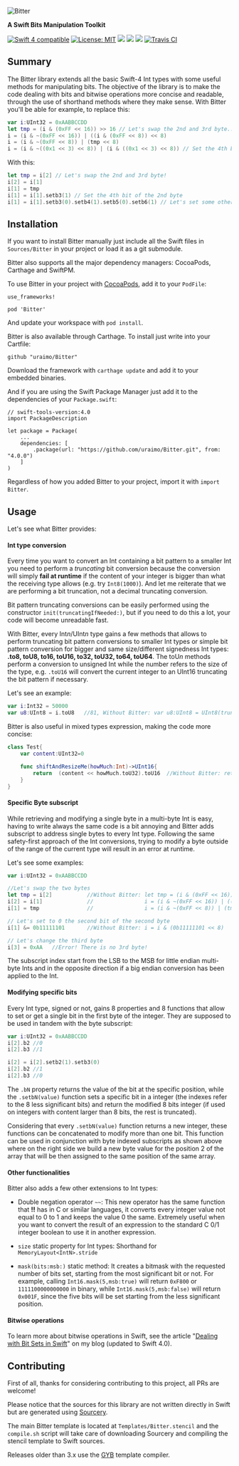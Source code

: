 ![Bitter](https://github.com/uraimo/Bitter/raw/master/logo.png)

**A Swift Bits Manipulation Toolkit**

<p>
<a href="https://developer.apple.com/swift"><img src="https://img.shields.io/badge/Swift4-compatible-orange.svg?style=flat" alt="Swift 4 compatible" /></a>
<a href="https://raw.githubusercontent.com/uraimo/Bitter/master/LICENSE"><img src="http://img.shields.io/badge/license-MIT-blue.svg?style=flat" alt="License: MIT" /></a>
<a href="https://github.com/apple/swift-package-manager"><img src="https://img.shields.io/badge/Swift%20Package%20Manager-compatible-brightgreen.svg"/></a>
<a href="https://github.com/Carthage/Carthage"><img src="https://img.shields.io/badge/Carthage-compatible-brightgreen.svg"/></a>
<a href="https://cocoapods.org/pods/Bitter"><img src="https://img.shields.io/cocoapods/v/Bitter.svg"/></a>
<a href="https://travis-ci.org/uraimo/Bitter"><img src="https://api.travis-ci.org/uraimo/Bitter.svg" alt="Travis CI"></a>
</p>

## Summary

The Bitter library extends all the basic Swift-4 Int types with some useful methods for manipulating bits.
The objective of the library is to make the code dealing with bits and bitwise operations more concise and readable, through the use of shorthand methods where they make sense.
With Bitter you'll be able for example, to replace this:

```swift
var i:UInt32 = 0xAABBCCDD
let tmp = (i & (0xFF << 16)) >> 16 // Let's swap the 2nd and 3rd byte...
i = (i & ~(0xFF << 16)) | ((i & (0xFF << 8)) << 8)
i = (i & ~(0xFF << 8)) | (tmp << 8)
i = (i & ~((0x1 << 3) << 8)) | (i & ((0x1 << 3) << 8)) // Set the 4th bit of the 2nd byte
```
With this:
```swift
let tmp = i[2] // Let's swap the 2nd and 3rd byte!
i[2] = i[1]
i[1] = tmp 
i[1] = i[1].setb3(1) // Set the 4th bit of the 2nd byte
i[1] = i[1].setb3(0).setb4(1).setb5(0).setb6(1) // Let's set some other bit
```


## Installation

If you want to install Bitter manually just include all the Swift files in `Sources/Bitter` in your project or load it as a git submodule.

Bitter also supports all the major dependency managers: CocoaPods, Carthage and SwiftPM.

To use Bitter in your project with [CocoaPods](https://www.cocoapods.org/), add it to your `PodFile`:

```
use_frameworks!

pod 'Bitter'
```

And update your workspace with `pod install`. 

Bitter is also available through Carthage. To install just write into your Cartfile:

```
github "uraimo/Bitter"
```

Download the framework with `carthage update` and add it to your embedded binaries.

And if you are using the Swift Package Manager just add it to the dependencies of your `Package.swift`:

```
// swift-tools-version:4.0
import PackageDescription

let package = Package(
    ...
    dependencies: [
        .package(url: "https://github.com/uraimo/Bitter.git", from: "4.0.0")
    ]
)
```
Regardless of how you added Bitter to your project, import it with `import Bitter`.

## Usage

Let's see what Bitter provides:

#### Int type conversion

Every time you want to convert an Int containing a bit pattern to a smaller Int you need to perform a *truncating* bit conversion because the conversion will simply **fail at runtime** if the content of your integer is bigger than what the receiving type allows (e.g. try `Int8(1000)`). And let me reiterate that we are performing a bit truncation, not a decimal truncating conversion.

Bit pattern truncating conversions can be easily performed using the constructor `init(truncatingIfNeeded:)`, but if you need to do this a lot, your code will become unreadable fast.

With Bitter, every Int*n*/UInt*n* type gains a few methods that allows to perform truncating bit pattern conversions to smaller Int types or simple bit pattern conversion for bigger and same size/different signedness Int types: **.to8, toU8, to16, toU16, to32, toU32, to64, toU64**.
The toU*n* methods perform a conversion to unsigned Int while the number refers to the size of the type, e.g.  `.toU16` will convert the current integer to an UInt16 truncating the bit pattern if necessary.

Let's see an example:
```swift
var i:Int32 = 50000
var u8:UInt8 = i.toU8   //81, Without Bitter: var u8:UInt8 = UInt8(truncatingIfNeeded:i)
```

Bitter is also useful in mixed types expression, making the code more concise:
```swift
class Test{
    var content:UInt32=0

    func shiftAndResizeMe(howMuch:Int)->UInt16{
        return  (content << howMuch.toU32).toU16  //Without Bitter: return UInt16(truncatingIfNeeded:(content << UInt32(truncatingIfNeeded:howMuch)))
    }
}
```

#### Specific Byte subscript

While retrieving and modifying a single byte in a multi-byte Int is easy, having to write always the same code is a bit annoying and Bitter adds subscript to address single bytes to every Int type. Following the same safety-first approach of the Int conversions, trying to modify a byte outside of the range of the current type will result in an error at runtime.

Let's see some examples:
```swift
var i:UInt32 = 0xAABBCCDD

//Let's swap the two bytes
let tmp = i[2]           //Without Bitter: let tmp = (i & (0xFF << 16)) >> 16
i[2] = i[1]              //                i = (i & ~(0xFF << 16)) | ((i & (0xFF << 8)) << 8)
i[1] = tmp               //                i = (i & ~(0xFF << 8)) | (tmp << 8)

// Let's set to 0 the second bit of the second byte
i[1] &= 0b11111101       //Without Bitter: i = i & (0b11111101 << 8)

// Let's change the third byte
i[3] = 0xAA   //Error! There is no 3rd byte!
``` 
The subscript index start from the LSB to the MSB for little endian multi-byte Ints and in the opposite direction if a big endian conversion has been applied to the Int.

#### Modifying specific bits

Every Int type, signed or not, gains 8 properties and 8 functions that allow to set or get a single bit in the first byte of the integer. They are supposed to be used in tandem with the byte subscript:

```swift
var i:UInt32 = 0xAABBCCDD
i[2].b2 //0
i[2].b3 //1

i[2] = i[2].setb2(1).setb3(0)
i[2].b2 //1
i[2].b3 //0
```
The `.bN` property returns the value of the bit at the specific position, while the `.setbN(value)` function sets a specific bit in a integer (the indexes refer to the 8 less significant bits) and return the modified 8 bits integer (if used on integers with content larger than 8 bits, the rest is truncated).

Considering that every `.setbN(value)` function returns a new integer, these functions can be concatenated to modify more than one bit. This function can be used in conjunction with byte indexed subscripts as shown above where on the right side we build a new byte value for the position 2 of the array that will be then assigned to the same position of the same array.

#### Other functionalities

Bitter also adds a few other extensions to Int types:

* Double negation operator `~~`: This new operator has the same function that **!!** has in C or similar languages, it converts every integer value not equal to 0 to 1 and keeps the value 0 the same. Extremely useful when you want to convert the result of an expression to the standard C 0/1 integer boolean to use it in another expression.

* `size` static property for Int types: Shorthand for `MemoryLayout<IntN>.stride`  

* `mask(bits:msb:)` static method: It creates a bitmask with the requested number of bits set, starting from the most significant bit or not. For example, calling `Int16.mask(5,msb:true)` will return `0xF800` or `1111100000000000` in binary, while `Int16.mask(5,msb:false)` will return `0x001F`, since the five bits will be set starting from the less significant position. 

#### Bitwise operations

To learn more about bitwise operations in Swift, see the article "[Dealing with Bit Sets in Swift](https://www.uraimo.com/2016/02/05/Dealing-With-Bit-Sets-In-Swift/)" on my blog (updated to Swift 4.0).

## Contributing

First of all, thanks for considering contributing to this project, all PRs are welcome!

Please notice that the sources for this library are not written directly in Swift but are generated using [Sourcery](https://github.com/krzysztofzablocki/Sourcery).

 The main Bitter template is located at `Templates/Bitter.stencil` and the `compile.sh` script will take care of downloading Sourcery and compiling the stencil template to Swift sources.

Releases older than 3.x use the [GYB](https://www.uraimo.com/2016/02/09/a-short-swift-gyb-tutorial/) template compiler.
